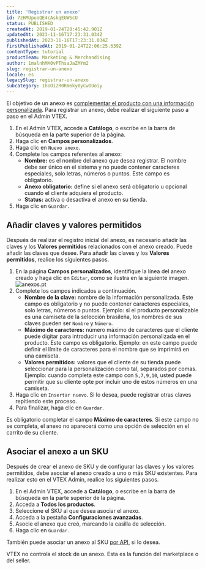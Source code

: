 ```yaml
---
title: 'Registrar un anexo'
id: 7zHMUpuoQE4cAskqEUWScU
status: PUBLISHED
createdAt: 2019-01-24T20:45:42.901Z
updatedAt: 2023-11-16T17:23:31.034Z
publishedAt: 2023-11-16T17:23:31.034Z
firstPublishedAt: 2019-01-24T22:06:25.639Z
contentType: tutorial
productTeam: Marketing & Merchandising
author: 1malnhMX0vPThsaJaZMYm2
slug: registrar-un-anexo
locale: es
legacySlug: registrar-un-anexo
subcategory: 1hoOi2R0Rm6ky0yCwOUoiy
---
```


El objetivo de un anexo es [complementar el producto con una información personalizada](https://help.vtex.com/es/tutorial/o-que-e-um-anexo--aGICk0RVbqKg6GYmQcWUm). Para registrar un anexo, debe realizar el siguiente paso a paso en el Admin VTEX.

1. En el Admin VTEX, accede a **Catálogo**, o escribe en la barra de búsqueda en la parte superior de la página.
2. Haga clic en **Campos personalizados**.
3. Haga clic en `Nuevo anexo`.
4. Complete los campos referentes al anexo:
    * **Nombre:** es el nombre del anexo que desea registrar. El nombre debe ser único en el sistema y no puede contener caracteres especiales, solo letras, números o puntos. Este campo es obligatorio.
    * **Anexo obligatorio:** define si el anexo será obligatorio u opcional cuando el cliente adquiera el producto.
    * **Status:** activa o desactiva el anexo en su tienda.
5. Haga clic en `Guardar`.

## Añadir claves y valores permitidos

Después de realizar el registro inicial del anexo, es necesario añadir las claves y los **Valores permitidos** relacionados con el anexo creado. Puede añadir las claves que desee. Para añadir las claves y los **Valores permitidos**, realice los siguientes pasos.

1. En la página **Campos personalizados**, identifique la línea del anexo creado y haga clic en `Editar`, como se ilustra en la siguiente imagen.
    ![anexos.pt](https://images.ctfassets.net/alneenqid6w5/4hSZgKMwFjJ3fE2Tfek60C/e56ba5ba51d3c9e60593faa82eb4d790/custom-product-attributes-es.PNG)
2. Complete los campos indicados a continuación.
    * **Nombre de la clave:** nombre de la información personalizada. Este campo es obligatorio y no puede contener caracteres especiales, solo letras, números o puntos. Ejemplo: si el producto personalizable es una camiseta de la selección brasileña, los nombres de sus claves pueden ser `Nombre` y `Número`.
    * **Máximo de caracteres:** número máximo de caracteres que el cliente puede digitar para introducir una información personalizada en el producto. Este campo es obligatorio. Ejemplo: en este campo puede definir el límite de caracteres para el nombre que se imprimirá en una camiseta.
    * **Valores permitidos:** valores que el cliente de su tienda puede seleccionar para la personalización como tal, separados por comas. Ejemplo: cuando completa este campo con `5,7,9,10`, usted puede permitir que su cliente opte por incluir uno de estos números en una camiseta.
3. Haga clic en `Insertar nuevo`. Si lo desea, puede registrar otras claves repitiendo este proceso.
4. Para finalizar, haga clic en `Guardar`.

<div class="alert alert-warning">
<p>Es obligatorio completar el campo <strong>Máximo de caracteres</strong>. Si este campo no se completa, el anexo no aparecerá como una opción de selección en el carrito de su cliente.</p>
</div>

## Asociar el anexo a un SKU

Después de crear el anexo de SKU y de configurar las claves y los valores permitidos, debe asociar el anexo creado a uno o más SKU existentes. Para realizar esto en el VTEX Admin, realice los siguientes pasos.

1. En el Admin VTEX, accede a **Catálogo**, o escribe en la barra de búsqueda en la parte superior de la página.
2. Acceda a **Todos los productos**.
3. Seleccione el SKU al que desea asociar el anexo.
4. Acceda a la pestaña **Configuraciones avanzadas**.
5. Asocie el anexo que creó, marcando la casilla de selección.
6. Haga clic en `Guardar`.

También puede asociar un anexo al SKU [por API](https://developers.vtex.com/docs/api-reference/catalog-api#post-/api/catalog/pvt/skuattachment), si lo desea.

<div class="alert alert-warning">
<p>VTEX no controla el stock de un anexo. Esta es la función del marketplace o del seller.</p>
</div>
